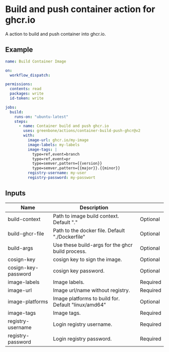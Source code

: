 # Build and push container action for ghcr.io

A action to build and push container into ghcr.io.

## Example

```yml 
name: Build Container Image

on:
  workflow_dispatch:

permissions:
  contents: read
  packages: write
  id-token: write

jobs:
  build:
    runs-on: "ubuntu-latest"
    steps:
      - name: Container build and push ghcr.io
        uses: greenbone/actions/container-build-push-ghcr@v2
        with:
          image-url: ghcr.io/my-image
          image-labels: my-labels
          image-tags: |
            type=ref,event=branch
            type=ref,event=pr
            type=semver,pattern={{version}}
            type=semver,pattern={{major}}.{{minor}}
          registry-username: my-user
          registry-password: my-passwort
```

## Inputs

| Name                | Description                                         |          |
|---------------------|-----------------------------------------------------|----------|
| build-context       | Path to image build context. Default "."            | Optional |
| build-ghcr-file     | Path to the docker file. Default "./Dockerfile"     | Optional |
| build-args          | Use these build-args for the ghcr build process.    | Optional |
| cosign-key          | cosign key to sign the image.                       | Optional |
| cosign-key-password | cosign key password.                                | Optional |
| image-labels        | Image labels.                                       | Required |
| image-url           | Image url/name without registry.                    | Required |
| image-platforms     | Image platforms to build for. Default "linux/amd64" | Optional |
| image-tags          | Image tags.                                         | Required |
| registry-username   | Login registry username.                            | Required |
| registry-password   | Login registry password.                            | Required |
